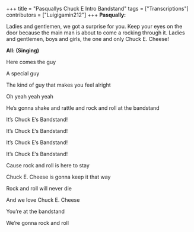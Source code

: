 +++
title = "Pasquallys Chuck E Intro Bandstand"
tags = ["Transcriptions"]
contributors = ["Luigigamin212"]
+++
**Pasqually:**

Ladies and gentlemen, we got a surprise for you. Keep your eyes on the door because the main man is about to come a rocking through it. Ladies and gentlemen, boys and girls, the one and only Chuck E. Cheese!

**All: (Singing)**

Here comes the guy

A special guy

The kind of guy that makes you feel alright

Oh yeah yeah yeah

He’s gonna shake and rattle and rock and roll at the bandstand

It’s Chuck E’s Bandstand!

It’s Chuck E’s Bandstand!

It’s Chuck E’s Bandstand!

It’s Chuck E’s Bandstand!

Cause rock and roll is here to stay

Chuck E. Cheese is gonna keep it that way

Rock and roll will never die

And we love Chuck E. Cheese

You’re at the bandstand

We’re gonna rock and roll
